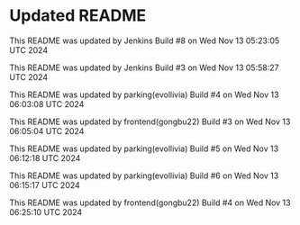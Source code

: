 # Updated README
This README was updated by Jenkins Build #8 on Wed Nov 13 05:23:05 UTC 2024

This README was updated by Jenkins Build #3 on Wed Nov 13 05:58:27 UTC 2024

This README was updated by parking(evollivia) Build #4 on Wed Nov 13 06:03:08 UTC 2024

This README was updated by frontend(gongbu22) Build #3 on Wed Nov 13 06:05:04 UTC 2024

This README was updated by parking(evollivia) Build #5 on Wed Nov 13 06:12:18 UTC 2024

This README was updated by parking(evollivia) Build #6 on Wed Nov 13 06:15:17 UTC 2024

This README was updated by frontend(gongbu22) Build #4 on Wed Nov 13 06:25:10 UTC 2024
